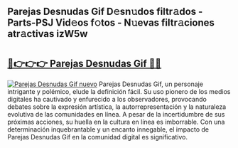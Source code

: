 ## Parejas Desnudas Gif D𝚎sn𝚞dos filtr𝚊dos - Parts-PSJ Vid𝚎os f𝚘tos - N𝚞evas filtr𝚊ciones atr𝚊ctivas izW5w

# <h2><a href="http://mb5dym.tromn.icu/?c=Parejas+Desnudas+Gif">🔗👉👉👉 Parejas Desnudas Gif 🔗🔗</a></h2>

[![Parejas Desnudas Gif nuevo](https://i.imgur.com/pEAQMta.gif)](http://mb5dym.tromn.icu/?c=Parejas+Desnudas+Gif)
Parejas Desnudas Gif, un personaje intrigante y polémico, elude la definición fácil. Su uso pionero de los medios digitales ha cautivado y enfurecido a los observadores, provocando debates sobre la expresión artística, la autorrepresentación y la naturaleza evolutiva de las comunidades en línea. A pesar de la incertidumbre de sus próximas acciones, su huella en la cultura en línea es imborrable. Con una determinación inquebrantable y un encanto innegable, el impacto de Parejas Desnudas Gif en la comunidad digital es significativo.
